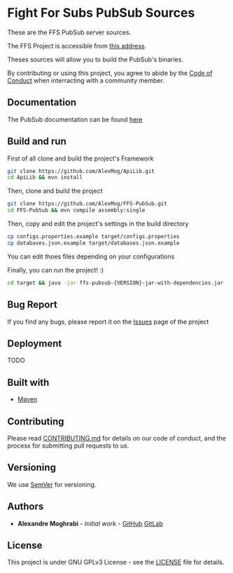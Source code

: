 # Fight For Subs PubSub Sources

These are the FFS PubSub server sources.

The FFS Project is accessible from [this address](https://ffs-events.zerator.com).

Theses sources will allow you to build the PubSub's binaries.

By contributing or using this project, you agree to abide by the [Code of Conduct](/CODE_OF_CONDUCT.md) when interracting with a community member.

## Documentation

The PubSub documentation can be found [here](https://github.com/AlexMog/FFS-Documentation/blob/master/Doc/PubSub/)

## Build and run

First of all clone and build the project's Framework

```bash
git clone https://github.com/AlexMog/ApiLib.git
cd ApiLib && mvn install
```

Then, clone and build the project

```bash
git clone https://github.com/AlexMog/FFS-PubSub.git
cd FFS-PubSub && mvn compile assembly:single
```

Then, copy and edit the project's settings in the build directory

```bash
cp configs.properties.example target/configs.properties
cp databases.json.example target/databases.json.example
```

You can edit thoes files depending on your configurations

Finally, you can run the project! :)

```bash
cd target && java -jar ffs-pubsub-{VERSION}-jar-with-dependencies.jar
```

## Bug Report

If you find any bugs, please report it on the [Issues](https://github.com/AlexMog/FFS-PubSub/issues) page of the project

## Deployment

TODO

## Built with

* [Maven](https://maven.apache.org/)

## Contributing

Please read [CONTRIBUTING.md](/CONTRIBUTING.md) for details on our code of conduct, and the process for submitting pull requests to us.

## Versioning

We use [SemVer](http://semver.org/) for versioning.

## Authors

* **Alexandre Moghrabi** - *Initial work* - [GitHub](https://github.com/AlexMog) [GitLab](https://gitlab.com/AlexMog)

## License

This project is under GNU GPLv3 License - see the [LICENSE](/LICENSE) file for details.